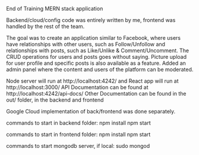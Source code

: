 End of Training MERN stack application

Backend/cloud/config code was entirely written by me, frontend was handled by the rest of the team.

The goal was to create an application similar to Facebook, where users have relationships with other users, such as Follow/Unfollow and relationships with posts, such as Like/Unlike & Comment/Uncomment.
The CRUD operations for users and posts goes without saying. Picture upload for user profile and specific posts is also available as a feature. Added an admin panel where the content and users of the platform can be moderated.

Node server will run at http://localhost:4242/ and React app will run at http://localhost:3000/
API Documentation can be found at http://localhost:4242/api-docs/
Other Documentation can be found in the out/ folder, in the backend and frontend

Google Cloud implementation of back/frontend was done separately.

commands to start in backend folder:
npm install
npm start

commands to start in frontend folder:
npm install
npm start

commands to start mongodb server, if local:
sudo mongod
